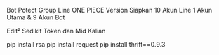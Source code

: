 Bot Potect Group Line ONE PIECE Version
Siapkan 10 Akun Line 1 Akun Utama & 9 Akun Bot

Edit² Sedikit Token dan Mid Kalian


pip install rsa
pip install request
pip install thrift==0.9.3
